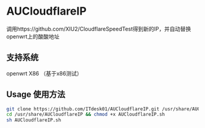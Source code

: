 # AUCloudflareIP
调用https://github.com/XIU2/CloudflareSpeedTest得到新的IP，并自动替换openwrt上的酸酸地址


## 支持系统
openwrt X86 （基于x86测试）

## Usage 使用方法
```sh
git clone https://github.com/ITdesk01/AUCloudflareIP.git /usr/share/AUCloudflareIP
cd /usr/share/AUCloudflareIP && chmod +x AUCloudflareIP.sh
sh AUCloudflareIP.sh
```

